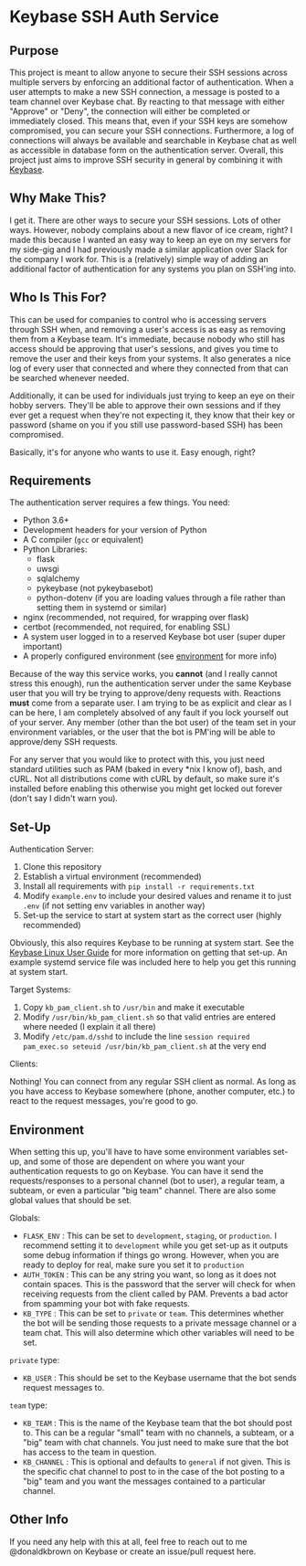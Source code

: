 Keybase SSH Auth Service
==

Purpose
--

This project is meant to allow anyone to secure their SSH sessions across multiple servers by enforcing an additional factor of authentication. When a user attempts to make a new SSH connection, a message is posted to a team channel over Keybase chat. By reacting to that message with either "Approve" or "Deny", the connection will either be completed or immediately closed. This means that, even if your SSH keys are somehow compromised, you can secure your SSH connections. Furthermore, a log of connections will always be available and searchable in Keybase chat as well as accessible in database form on the authentication server. Overall, this project just aims to improve SSH security in general by combining it with [Keybase](https://keybase.io).

Why Make This?
--

I get it. There are other ways to secure your SSH sessions. Lots of other ways. However, nobody complains about a new flavor of ice cream, right? I made this because I wanted an easy way to keep an eye on my servers for my side-gig and I had previously made a similar application over Slack for the company I work for. This is a (relatively) simple way of adding an additional factor of authentication for any systems you plan on SSH'ing into.

Who Is This For?
--

This can be used for companies to control who is accessing servers through SSH when, and removing a user's access is as easy as removing them from a Keybase team. It's immediate, because nobody who still has access should be approving that user's sessions, and gives you time to remove the user and their keys from your systems. It also generates a nice log of every user that connected and where they connected from that can be searched whenever needed.

Additionally, it can be used for individuals just trying to keep an eye on their hobby servers. They'll be able to approve their own sessions and if they ever get a request when they're not expecting it, they know that their key or password (shame on you if you still use password-based SSH) has been compromised.

Basically, it's for anyone who wants to use it. Easy enough, right?

Requirements
--

The authentication server requires a few things. You need:

- Python 3.6+
- Development headers for your version of Python
- A C compiler (`gcc` or equivalent)
- Python Libraries:
  - flask
  - uwsgi
  - sqlalchemy
  - pykeybase (not pykeybasebot)
  - python-dotenv (if you are loading values through a file rather than setting them in systemd or similar)
- nginx (recommended, not required, for wrapping over flask)
- certbot (recommended, not required, for enabling SSL)
- A system user logged in to a reserved Keybase bot user (super duper important)
- A properly configured environment (see [environment](#environment) for more info)

Because of the way this service works, you **cannot** (and I really cannot stress this enough), run the authentication server under the same Keybase user that you will try be trying to approve/deny requests with. Reactions **must** come from a separate user. I am trying to be as explicit and clear as I can be here, I am completely absolved of any fault if you lock yourself out of your server. Any member (other than the bot user) of the team set in your environment variables, or the user that the bot is PM'ing will be able to approve/deny SSH requests.

For any server that you would like to protect with this, you just need standard utilities such as PAM (baked in every *nix I know of), bash, and cURL. Not all distributions come with cURL by default, so make sure it's installed before enabling this otherwise you might get locked out forever (don't say I didn't warn you).

Set-Up
--

Authentication Server:

1. Clone this repository
2. Establish a virtual environment (recommended)
3. Install all requirements with `pip install -r requirements.txt`
4. Modify `example.env` to include your desired values and rename it to just `.env` (if not setting env variables in another way)
5. Set-up the service to start at system start as the correct user (highly recommended)

Obviously, this also requires Keybase to be running at system start. See the [Keybase Linux User Guide](https://keybase.io/docs/linux-user-guide) for more information on getting that set-up. An example systemd service file was included here to help you get this running at system start.

Target Systems:

1. Copy `kb_pam_client.sh` to `/usr/bin` and make it executable
2. Modify `/usr/bin/kb_pam_client.sh` so that valid entries are entered where needed (I explain it all there)
3. Modify `/etc/pam.d/sshd` to include the line `session required pam_exec.so seteuid /usr/bin/kb_pam_client.sh` at the very end

Clients:

Nothing! You can connect from any regular SSH client as normal. As long as you have access to Keybase somewhere (phone, another computer, etc.) to react to the request messages, you're good to go.

Environment
--

When setting this up, you'll have to have some environment variables set-up, and some of those are dependent on where you want your authentication requests to go on Keybase. You can have it send the requests/responses to a personal channel (bot to user), a regular team, a subteam, or even a particular "big team" channel. There are also some global values that should be set.

Globals:

- `FLASK_ENV` : This can be set to `development`, `staging`, or `production`. I recommend setting it to `development` while you get set-up as it outputs some debug information if things go wrong. However, when you are ready to deploy for real, make sure you set it to `production`
- `AUTH_TOKEN` : This can be any string you want, so long as it does not contain spaces. This is the password that the server will check for when receiving requests from the client called by PAM. Prevents a bad actor from spamming your bot with fake requests.
- `KB_TYPE` : This can be set to `private` or `team`. This determines whether the bot will be sending those requests to a private message channel or a team chat. This will also determine which other variables will need to be set.

`private` type:

 - `KB_USER` : This should be set to the Keybase username that the bot sends request messages to.

 `team` type:

 - `KB_TEAM` : This is the name of the Keybase team that the bot should post to. This can be a regular "small" team with no channels, a subteam, or a "big" team with chat channels. You just need to make sure that the bot has access to the team in question.
 - `KB_CHANNEL` : This is optional and defaults to `general` if not given. This is the specific chat channel to post to in the case of the bot posting to a "big" team and you want the messages contained to a particular channel.

Other Info
--

If you need any help with this at all, feel free to reach out to me @donaldkbrown on Keybase or create an issue/pull request here.